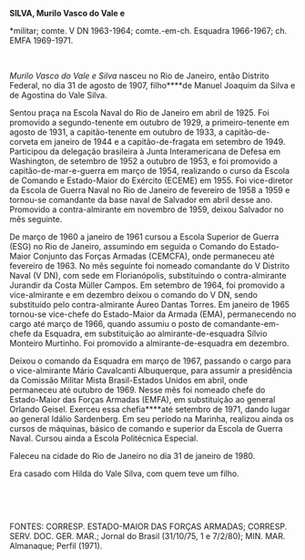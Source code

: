 **SILVA, Murilo Vasco do Vale e**

\*militar; comte. V DN 1963-1964; comte.-em-ch. Esquadra 1966-1967; ch.
EMFA 1969-1971.

 

*Murilo Vasco do Vale e Silva* nasceu no Rio de Janeiro, então Distrito
Federal, no dia 31 de agosto de 1907, filho****de Manuel Joaquim da
Silva e de Agostina do Vale Silva.

Sentou praça na Escola Naval do Rio de Janeiro em abril de 1925. Foi
promovido a segundo-tenente em outubro de 1929, a primeiro-tenente em
agosto de 1931, a capitão-tenente em outubro de 1933, a
capitão-de-corveta em janeiro de 1944 e a capitão-de-fragata em setembro
de 1949. Participou da delegação brasileira à Junta Interamericana de
Defesa em Washington, de setembro de 1952 a outubro de 1953, e foi
promovido a capitão-de-mar-e-guerra em março de 1954, realizando o curso
da Escola de Comando e Estado-Maior do Exército (ECEME) em 1955. Foi
vice-diretor da Escola de Guerra Naval no Rio de Janeiro de fevereiro de
1958 a 1959 e tornou-se comandante da base naval de Salvador em abril
desse ano. Promovido a contra-almirante em novembro de 1959, deixou
Salvador no mês seguinte.

De março de 1960 a janeiro de 1961 cursou a Escola Superior de Guerra
(ESG) no Rio de Janeiro, assumindo em seguida o Comando do Estado-Maior
Conjunto das Forças Armadas (CEMCFA), onde permaneceu até fevereiro de
1963. No mês seguinte foi nomeado comandante do V Distrito Naval (V DN),
com sede em Florianópolis, substituindo o contra-almirante Jurandir da
Costa Müller Campos. Em setembro de 1964, foi promovido a vice-almirante
e em dezembro deixou o comando do V DN, sendo substituído pelo
contra-almirante Áureo Dantas Torres. Em janeiro de 1965 tornou-se
vice-chefe do Estado-Maior da Armada (EMA), permanecendo no cargo até
março de 1966, quando assumiu o posto de comandante-em-chefe da
Esquadra, em substituição ao almirante-de-esquadra Sílvio Monteiro
Murtinho. Foi promovido a almirante-de-esquadra em dezembro.

Deixou o comando da Esquadra em março de 1967, passando o cargo para o
vice-almirante Mário Cavalcanti Albuquerque, para assumir a presidência
da Comissão Militar Mista Brasil-Estados Unidos em abril, onde
permaneceu até outubro de 1969. Nesse mês foi nomeado chefe do
Estado-Maior das Forças Armadas (EMFA), em substituição ao general
Orlando Geisel. Exerceu essa chefia****até setembro de 1971, dando lugar
ao general Idálio Sardenberg. Em seu período na Marinha, realizou ainda
os cursos de máquinas, básico de comando e superior da Escola de Guerra
Naval. Cursou ainda a Escola Politécnica Especial.

Faleceu na cidade do Rio de Janeiro no dia 31 de janeiro de 1980.

Era casado com Hilda do Vale Silva, com quem teve um filho.

 

 

FONTES: CORRESP. ESTADO-MAIOR DAS FORÇAS ARMADAS; CORRESP. SERV. DOC.
GER. MAR.; Jornal do Brasil (31/10/75, 1 e 7/2/80); MIN. MAR. Almanaque;
Perfil (1971).

 
